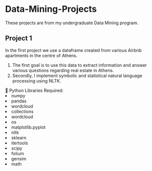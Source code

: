# Data-Mining-Projects

These projects are from my undergraduate Data Mining program.

## Project 1

In the first project we use a dataframe created from various Airbnb apartments in the centre of Athens. 

<ol>
<li>The first goal is to use this data to extract information and answer various questions regarding real estate in Athens. </li>
<li>Secondly, I implement symbolic and statistical natural language processing using NLTK.</li>
</ol>
📁 Python Libraries Required:

<li>numpy</li>
<li>pandas</li>
<li>wordcloud</li>
<li>collections</li>
<li>wordcloud</li>
<li>os</li>
<li>matplotlib.pyplot</li>
<li>nltk</li>
<li>sklearn</li>
<li>itertools</li>
<li>scipy</li>
<li>folium</li>
<li>gensim</li>
<li>math</li>


